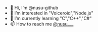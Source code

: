 - 👋 Hi, I’m @nusu-github
- 👀 I’m interested in "Voiceroid","Node.js"
- 🌱 I’m currently learning "C","C++","C#"
- 📫 How to reach me [@nusu___](https://twitter.com/nusu___)
